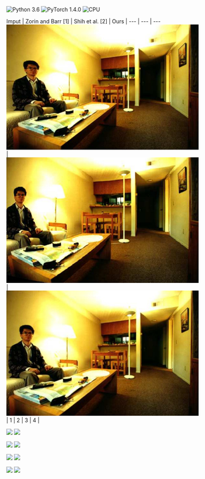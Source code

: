![Python 3.6](https://img.shields.io/badge/Python-3.6-blue.svg)
![PyTorch 1.4.0](https://img.shields.io/badge/PyTorch-1.4.0-green.svg)
![CPU](https://img.shields.io/badge/CPU-red.svg)


Imput | Zorin and Barr [1] | Shih et al. [2] | Ours |
--- | --- | ---
![](images/com/002.jpg) | ![](images/other_com/002_1.jpg) | ![](images/outs_com/002_ours.jpg) | 
1 | 2 | 3 | 4 |


<img src="https://github.com/nhduong/image_distortion/raw/master/1.gif" width="300"/> <img src="https://github.com/nhduong/image_distortion/raw/master/1_local.gif" width="300"/>    

<img src="https://github.com/nhduong/image_distortion/raw/master/2.gif" width="300"/> <img src="https://github.com/nhduong/image_distortion/raw/master/2_local.gif" width="300"/>    

<img src="https://github.com/nhduong/image_distortion/raw/master/3.gif" width="300"/> <img src="https://github.com/nhduong/image_distortion/raw/master/3_local.gif" width="300"/>    

<img src="https://github.com/nhduong/image_distortion/raw/master/4.gif" width="300"/> <img src="https://github.com/nhduong/image_distortion/raw/master/4_local.gif" width="300"/>    
